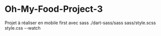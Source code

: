 # Oh-My-Food-Project-3
Projet à réaliser en mobile first avec sass
./dart-sass/sass sass/style.scss style.css --watch


